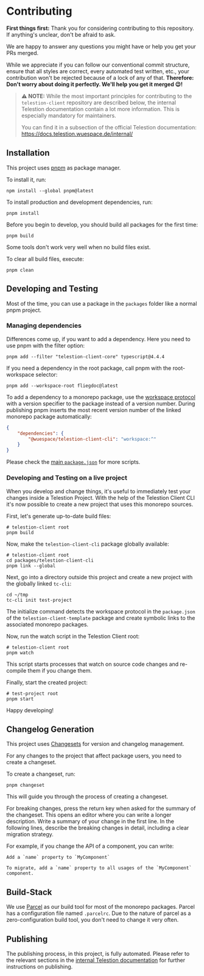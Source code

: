 # Contributing

**First things first:** Thank you for considering contributing to this repository.
If anything's unclear, don't be afraid to ask.

We are happy to answer any questions you might have or help you get your PRs merged.

While we appreciate if you can follow our conventional commit structure, ensure that all styles are correct,
every automated test written, etc., your contribution won't be rejected because of a lock of any of that.
**Therefore: Don't worry about doing it perfectly. We'll help you get it merged 😉!**

> **⚠ NOTE:** While the most important principles for contributing to the `telestion-client` repository
> are described below, the internal Telestion documentation contain a lot more information.
> This is especially mandatory for maintainers.
>
> You can find it in a subsection of the official Telestion documentation:
> https://docs.telestion.wuespace.de/internal/

## Installation

This project uses [pnpm](https://pnpm.io/) as package manager.

To install it, run:

```shell
npm install --global pnpm@latest
```

To install production and development dependencies, run:

```shell
pnpm install
```

Before you begin to develop, you should build all packages for the first time:

```shell
pnpm build
```

Some tools don't work very well when no build files exist.

To clear all build files, execute:

```shell
pnpm clean
```

## Developing and Testing

Most of the time, you can use a package in the `packages` folder like a normal pnpm project.

### Managing dependencies

Differences come up, if you want to add a dependency.
Here you need to use pnpm with the filter option:

```shell
pnpm add --filter "telestion-client-core" typescript@4.4.4
```

If you need a dependency in the root package, call pnpm with the root-workspace selector:

```shell
pnpm add --workspace-root fliegdoc@latest
```

To add a dependency to a monorepo package,
use the [workspace protocol](https://pnpm.io/workspaces#workspace-protocol-workspace)
with a version specifier to the package instead of a version number.
During publishing pnpm inserts the most recent version number of the linked monorepo package automatically:

```json
{
	"dependencies": {
		"@wuespace/telestion-client-cli": "workspace:^"
	}
}
```

Please check the [main `package.json`](./package.json) for more scripts.

### Developing and Testing on a live project

When you develop and change things, it's useful to immediately test your changes inside a Telestion Project.
With the help of the Telestion Client CLI it's now possible to create a new project that uses this monorepo sources.

First, let's generate up-to-date build files:

```shell
# telestion-client root
pnpm build
```

Now, make the `telestion-client-cli` package globally available:

```shell
# telestion-client root
cd packages/telestion-client-cli
pnpm link --global
```

Next, go into a directory outside this project and create a new project with the globally linked `tc-cli`:

```shell
cd ~/tmp
tc-cli init test-project
```

The initialize command detects the workspace protocol in the `package.json` of the `telestion-client-template` package
and create symbolic links to the associated monorepo packages.

Now, run the watch script in the Telestion Client root:

```shell
# telestion-client root
pnpm watch
```

This script starts processes that watch on source code changes and re-compile them if you change them.

Finally, start the created project:

```shell
# test-project root
pnpm start
```

Happy developing!

## Changelog Generation

This project uses [Changesets](https://github.com/changesets/changesets) for version and changelog management.

For any changes to the project that affect package users, you need to create a changeset.

To create a changeset, run:

```shell
pnpm changeset
```

This will guide you through the process of creating a changeset.

For breaking changes, press the return key when asked for the summary of the changeset.
This opens an editor where you can write a longer description.
Write a summary of your change in the first line.
In the following lines, describe the breaking changes in detail, including a clear migration strategy.

For example, if you change the API of a component, you can write:

```text
Add a `name` property to `MyComponent`

To migrate, add a `name` property to all usages of the `MyComponent` component.
```

## Build-Stack

We use [Parcel](https://parceljs.org/) as our build tool for most of the monorepo packages.
Parcel has a configuration file named `.parcelrc`. Due to the nature of parcel as a zero-configuration build tool,
you don't need to change it very often.

## Publishing

The publishing process, in this project, is fully automated.
Please refer to the relevant sections in the
[internal Telestion documentation](https://docs.telestion.wuespace.de/internal/) for further instructions on publishing.
